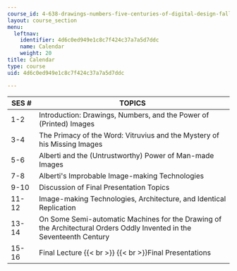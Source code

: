 ```yaml
---
course_id: 4-638-drawings-numbers-five-centuries-of-digital-design-fall-2002
layout: course_section
menu:
  leftnav:
    identifier: 4d6c0ed949e1c8c7f424c37a7a5d7ddc
    name: Calendar
    weight: 20
title: Calendar
type: course
uid: 4d6c0ed949e1c8c7f424c37a7a5d7ddc

---
```


| SES # | TOPICS |
| --- | --- |
| 1-2 | Introduction: Drawings, Numbers, and the Power of (Printed) Images |
| 3-4 | The Primacy of the Word: Vitruvius and the Mystery of his Missing Images |
| 5-6 | Alberti and the (Untrustworthy) Power of Man-made Images |
| 7-8 | Alberti's Improbable Image-making Technologies |
| 9-10 | Discussion of Final Presentation Topics |
| 11-12 | Image-making Technologies, Architecture, and Identical Replication |
| 13-14 | On Some Semi-automatic Machines for the Drawing of the Architectural Orders Oddly Invented in the Seventeenth Century |
| 15-16 | Final Lecture  {{< br >}}  {{< br >}}Final Presentations